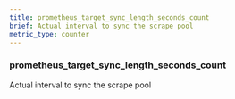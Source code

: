 ```yaml
---
title: prometheus_target_sync_length_seconds_count
brief: Actual interval to sync the scrape pool
metric_type: counter
---
```

### prometheus_target_sync_length_seconds_count

Actual interval to sync the scrape pool